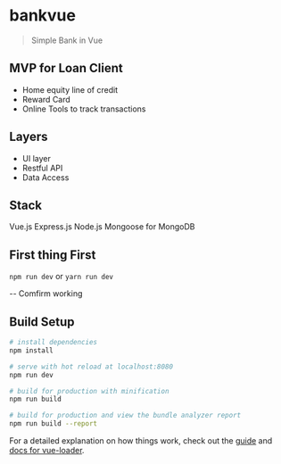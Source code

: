 # bankvue

> Simple Bank in Vue

## MVP for Loan Client
- Home equity line of credit
- Reward Card
- Online Tools to track transactions

## Layers
- UI layer
- Restful API
- Data Access

## Stack

Vue.js
Express.js
Node.js
Mongoose for MongoDB


## First thing First

`npm run dev` 
or 
`yarn run dev`


-- Comfirm working



## Build Setup

``` bash
# install dependencies
npm install

# serve with hot reload at localhost:8080
npm run dev

# build for production with minification
npm run build

# build for production and view the bundle analyzer report
npm run build --report
```

For a detailed explanation on how things work, check out the [guide](http://vuejs-templates.github.io/webpack/) and [docs for vue-loader](http://vuejs.github.io/vue-loader).
